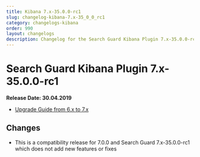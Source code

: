```yaml
---
title: Kibana 7.x-35.0.0-rc1
slug: changelog-kibana-7.x-35_0_0_rc1
category: changelogs-kibana
order: 990
layout: changelogs
description: Changelog for the Search Guard Kibana Plugin 7.x-35.0.0-rc1
---
```


<!---
Copryight 2010 floragunn GmbH
-->

# Search Guard Kibana Plugin 7.x-35.0.0-rc1

**Release Date: 30.04.2019**

* [Upgrade Guide from 6.x to 7.x](../_docs_installation/installation_upgrading_6_7.md)

## Changes

* This is a compatibility release for 7.0.0 and Search Guard 7.x-35.0.0-rc1 which does not add new features or fixes